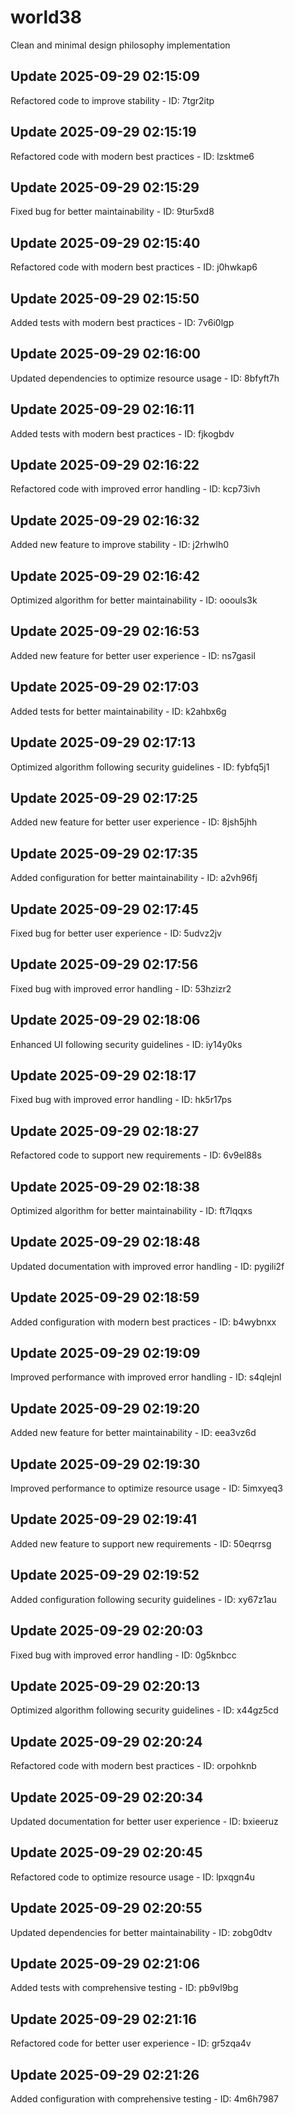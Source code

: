 # world38
Clean and minimal design philosophy implementation

## Update 2025-09-29 02:15:09
Refactored code to improve stability - ID: 7tgr2itp


## Update 2025-09-29 02:15:19
Refactored code with modern best practices - ID: lzsktme6


## Update 2025-09-29 02:15:29
Fixed bug for better maintainability - ID: 9tur5xd8


## Update 2025-09-29 02:15:40
Refactored code with modern best practices - ID: j0hwkap6


## Update 2025-09-29 02:15:50
Added tests with modern best practices - ID: 7v6i0lgp


## Update 2025-09-29 02:16:00
Updated dependencies to optimize resource usage - ID: 8bfyft7h


## Update 2025-09-29 02:16:11
Added tests with modern best practices - ID: fjkogbdv


## Update 2025-09-29 02:16:22
Refactored code with improved error handling - ID: kcp73ivh


## Update 2025-09-29 02:16:32
Added new feature to improve stability - ID: j2rhwlh0


## Update 2025-09-29 02:16:42
Optimized algorithm for better maintainability - ID: ooouls3k


## Update 2025-09-29 02:16:53
Added new feature for better user experience - ID: ns7gasil


## Update 2025-09-29 02:17:03
Added tests for better maintainability - ID: k2ahbx6g


## Update 2025-09-29 02:17:13
Optimized algorithm following security guidelines - ID: fybfq5j1


## Update 2025-09-29 02:17:25
Added new feature for better user experience - ID: 8jsh5jhh


## Update 2025-09-29 02:17:35
Added configuration for better maintainability - ID: a2vh96fj


## Update 2025-09-29 02:17:45
Fixed bug for better user experience - ID: 5udvz2jv


## Update 2025-09-29 02:17:56
Fixed bug with improved error handling - ID: 53hzizr2


## Update 2025-09-29 02:18:06
Enhanced UI following security guidelines - ID: iy14y0ks


## Update 2025-09-29 02:18:17
Fixed bug with improved error handling - ID: hk5r17ps


## Update 2025-09-29 02:18:27
Refactored code to support new requirements - ID: 6v9el88s


## Update 2025-09-29 02:18:38
Optimized algorithm for better maintainability - ID: ft7lqqxs


## Update 2025-09-29 02:18:48
Updated documentation with improved error handling - ID: pygili2f


## Update 2025-09-29 02:18:59
Added configuration with modern best practices - ID: b4wybnxx


## Update 2025-09-29 02:19:09
Improved performance with improved error handling - ID: s4qlejnl


## Update 2025-09-29 02:19:20
Added new feature for better maintainability - ID: eea3vz6d


## Update 2025-09-29 02:19:30
Improved performance to optimize resource usage - ID: 5imxyeq3


## Update 2025-09-29 02:19:41
Added new feature to support new requirements - ID: 50eqrrsg


## Update 2025-09-29 02:19:52
Added configuration following security guidelines - ID: xy67z1au


## Update 2025-09-29 02:20:03
Fixed bug with improved error handling - ID: 0g5knbcc


## Update 2025-09-29 02:20:13
Optimized algorithm following security guidelines - ID: x44gz5cd


## Update 2025-09-29 02:20:24
Refactored code with modern best practices - ID: orpohknb


## Update 2025-09-29 02:20:34
Updated documentation for better user experience - ID: bxieeruz


## Update 2025-09-29 02:20:45
Refactored code to optimize resource usage - ID: lpxqgn4u


## Update 2025-09-29 02:20:55
Updated dependencies for better maintainability - ID: zobg0dtv


## Update 2025-09-29 02:21:06
Added tests with comprehensive testing - ID: pb9vl9bg


## Update 2025-09-29 02:21:16
Refactored code for better user experience - ID: gr5zqa4v


## Update 2025-09-29 02:21:26
Added configuration with comprehensive testing - ID: 4m6h7987

